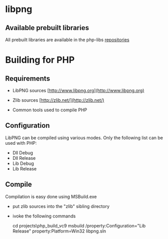 # libpng

## Available prebuilt libraries

All prebuilt libraries are available in the php-libs
[repositories](http://windows.php.net/downloads/php-sdk/deps/)

# Building for PHP

## Requirements

  * LibPNG sources [http://www.libpng.org](http://www.libpng.org)

  * Zlib sources [http://zlib.net/](http://zlib.net/)

  * Common tools used to compile PHP

## Configuration

LibPNG can be compiled using various modes. Only the following list can be used with PHP:

  * Dll Debug
  * Dll Release
  * Lib Debug
  * Lib Release

## Compile

Compilation is easy done using MSBuild.exe

  * put zlib sources into the "zlib" sibling directory
  * ivoke the following commands

    cd projects\php_build_vc9
    msbuild /property:Configuration="Lib Release" property:Platform=Win32 libpng.sln 
